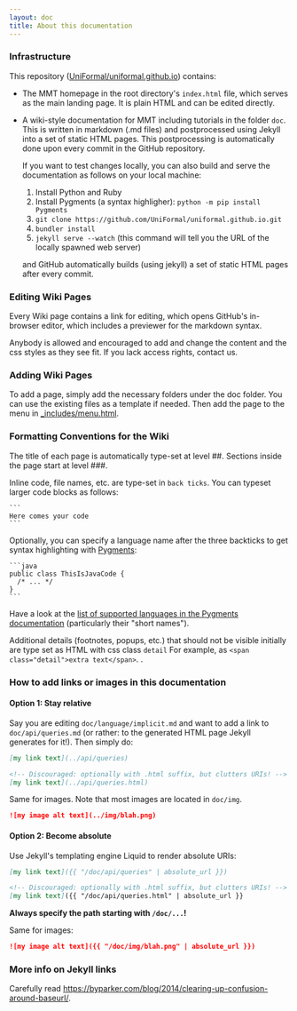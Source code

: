 ```yaml
---
layout: doc
title: About this documentation
---
```


### Infrastructure

This repository ([UniFormal/uniformal.github.io](https://github.com/uniformal/uniformal.github.io)) contains:

* The MMT homepage in the root directory's `index.html` file, which serves as the main landing page.
  It is plain HTML and can be edited directly.
* A wiki-style documentation for MMT including tutorials in the folder `doc`.
  This is written in markdown (.md files) and postprocessed using Jekyll into a set of static HTML pages. This postprocessing is automatically done upon every commit in the GitHub repository.<br>

	If you want to test changes locally, you can also build and serve the documentation as follows on your local machine:
	
	1. Install Python and Ruby
	2. Install Pygments (a syntax highligher): `python -m pip install Pygments`
	2. `git clone https://github.com/UniFormal/uniformal.github.io.git`
	3. `bundler install`
	4. `jekyll serve --watch` (this command will tell you the URL of the locally spawned web server)

	and GitHub automatically builds (using jekyll) a set of static HTML pages after every commit.
 
### Editing Wiki Pages
  
Every Wiki page contains a link for editing, which opens GitHub's in-browser editor, which includes a previewer for the markdown syntax.

Anybody is allowed and encouraged to add and change the content and the css styles as they see fit.
If you lack access rights, contact us.

### Adding Wiki Pages

To add a page, simply add the necessary folders under the doc folder. You can 
use the existing files as a template if needed. Then add the page to the menu
in [\_includes/menu.html](https://github.com/uniformal/uniformal.github.io/edit/master/_includes/menu.yml). 

### Formatting Conventions for the Wiki

The title of each page is automatically type-set at level ##.
Sections inside the page start at level ###.

Inline code, file names, etc. are type-set in `back ticks`. You can typeset larger code blocks as follows:
````
```
Here comes your code
```
````

Optionally, you can specify a language name after the three backticks to get syntax highlighting with [Pygments](http://pygments.org/):

````
```java
public class ThisIsJavaCode {
  /* ... */
}
```
````
 Have a look at the [list of supported languages in the Pygments documentation](http://pygments.org/docs/lexers/) (particularly their "short names").

Additional details (footnotes, popups, etc.) that should not be visible initially are type set as HTML with css class `detail`
<span class="detail">
  For example, as `<span class="detail">extra text</span>`.
</span>.

### How to add links or images in this documentation

#### Option 1: Stay relative

Say you are editing `doc/language/implicit.md` and want to add a link to `doc/api/queries.md` (or rather: to the generated HTML page Jekyll generates for it!). Then simply do:

```markdown
[my link text](../api/queries)

<!-- Discouraged: optionally with .html suffix, but clutters URIs! -->
[my link text](../api/queries.html)
```

Same for images. Note that most images are located in `doc/img`.

```markdown
![my image alt text](../img/blah.png)
```

#### Option 2: Become absolute

Use Jekyll's templating engine Liquid to render absolute URIs:

```markdown
[my link text]({{ "/doc/api/queries" | absolute_url }})

<!-- Discouraged: optionally with .html suffix, but clutters URIs! -->
[my link text]({{ "/doc/api/queries.html" | absolute_url }}
```

**Always specify the path starting with `/doc/...`!**

Same for images:

```markdown
![my image alt text]({{ "/doc/img/blah.png" | absolute_url }})
```

### More info on Jekyll links

Carefully read <https://byparker.com/blog/2014/clearing-up-confusion-around-baseurl/>.

